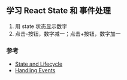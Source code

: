 ## 学习 React State 和 事件处理

1. 用 state 状态显示数字
2. 点击-按钮，数字减一；点击+按钮，数字加一

### 参考

- [State and Lifecycle](https://reactjs.org/docs/state-and-lifecycle.html)
- [Handling Events](https://reactjs.org/docs/handling-events.html)

